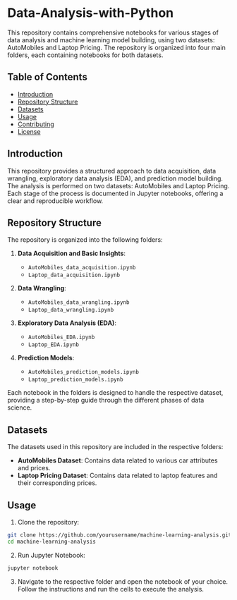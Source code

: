 # Data-Analysis-with-Python

This repository contains comprehensive notebooks for various stages of data analysis and machine learning model building, using two datasets: AutoMobiles and Laptop Pricing. The repository is organized into four main folders, each containing notebooks for both datasets.

## Table of Contents

- [Introduction](#introduction)
- [Repository Structure](#repository-structure)
- [Datasets](#datasets)
- [Usage](#usage)
- [Contributing](#contributing)
- [License](#license)

## Introduction

This repository provides a structured approach to data acquisition, data wrangling, exploratory data analysis (EDA), and prediction model building. The analysis is performed on two datasets: AutoMobiles and Laptop Pricing. Each stage of the process is documented in Jupyter notebooks, offering a clear and reproducible workflow.

## Repository Structure

The repository is organized into the following folders:

1. **Data Acquisition and Basic Insights**: 
   - `AutoMobiles_data_acquisition.ipynb`
   - `Laptop_data_acquisition.ipynb`

2. **Data Wrangling**: 
   - `AutoMobiles_data_wrangling.ipynb`
   - `Laptop_data_wrangling.ipynb`

3. **Exploratory Data Analysis (EDA)**:
   - `AutoMobiles_EDA.ipynb`
   - `Laptop_EDA.ipynb`

4. **Prediction Models**:
   - `AutoMobiles_prediction_models.ipynb`
   - `Laptop_prediction_models.ipynb`

Each notebook in the folders is designed to handle the respective dataset, providing a step-by-step guide through the different phases of data science.


## Datasets

The datasets used in this repository are included in the respective folders:

- **AutoMobiles Dataset**: Contains data related to various car attributes and prices.
- **Laptop Pricing Dataset**: Contains data related to laptop features and their corresponding prices.

## Usage
1. Clone the repository:
```bash
git clone https://github.com/yourusername/machine-learning-analysis.git
cd machine-learning-analysis
```
2. Run Jupyter Notebook:
```bash
jupyter notebook
```
3. Navigate to the respective folder and open the notebook of your choice. Follow the instructions and run the cells to execute the analysis.

